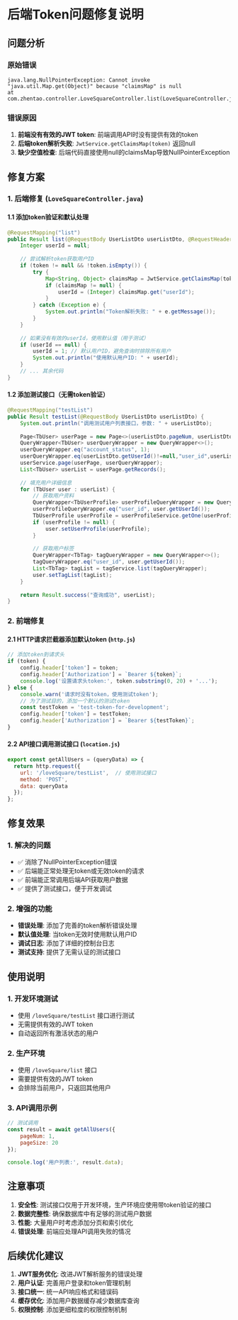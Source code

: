 # 后端Token问题修复说明

## 问题分析

### 原始错误
```
java.lang.NullPointerException: Cannot invoke "java.util.Map.get(Object)" because "claimsMap" is null
at com.zhentao.controller.LoveSquareController.list(LoveSquareController.java:40)
```

### 错误原因
1. **前端没有有效的JWT token**: 前端调用API时没有提供有效的token
2. **后端token解析失败**: `JwtService.getClaimsMap(token)` 返回null
3. **缺少空值检查**: 后端代码直接使用null的claimsMap导致NullPointerException

## 修复方案

### 1. 后端修复 (`LoveSquareController.java`)

#### 1.1 添加token验证和默认处理
```java
@RequestMapping("list")
public Result list(@RequestBody UserListDto userListDto, @RequestHeader(value = "token", required = false) String token) {
    Integer userId = null;
    
    // 尝试解析token获取用户ID
    if (token != null && !token.isEmpty()) {
        try {
            Map<String, Object> claimsMap = JwtService.getClaimsMap(token);
            if (claimsMap != null) {
                userId = (Integer) claimsMap.get("userId");
            }
        } catch (Exception e) {
            System.out.println("Token解析失败: " + e.getMessage());
        }
    }
    
    // 如果没有有效的userId，使用默认值（用于测试）
    if (userId == null) {
        userId = 1; // 默认用户ID，避免查询时排除所有用户
        System.out.println("使用默认用户ID: " + userId);
    }
    // ... 其余代码
}
```

#### 1.2 添加测试接口（无需token验证）
```java
@RequestMapping("testList")
public Result testList(@RequestBody UserListDto userListDto) {
    System.out.println("调用测试用户列表接口，参数: " + userListDto);
    
    Page<TbUser> userPage = new Page<>(userListDto.pageNum, userListDto.getPageSize());
    QueryWrapper<TbUser> userQueryWrapper = new QueryWrapper<>();
    userQueryWrapper.eq("account_status", 1);
    userQueryWrapper.eq(userListDto.getUserId()!=null,"user_id",userListDto.getUserId());
    userService.page(userPage, userQueryWrapper);
    List<TbUser> userList = userPage.getRecords();
    
    // 填充用户详细信息
    for (TbUser user : userList) {
        // 获取用户资料
        QueryWrapper<TbUserProfile> userProfileQueryWrapper = new QueryWrapper<>();
        userProfileQueryWrapper.eq("user_id", user.getUserId());
        TbUserProfile userProfile = userProfileService.getOne(userProfileQueryWrapper);
        if (userProfile != null) {
            user.setUserProfile(userProfile);
        }
        
        // 获取用户标签
        QueryWrapper<TbTag> tagQueryWrapper = new QueryWrapper<>();
        tagQueryWrapper.eq("user_id", user.getUserId());
        List<TbTag> tagList = tagService.list(tagQueryWrapper);
        user.setTagList(tagList);
    }
    
    return Result.success("查询成功", userList);
}
```

### 2. 前端修复

#### 2.1 HTTP请求拦截器添加默认token (`http.js`)
```javascript
// 添加token到请求头
if (token) {
    config.header['token'] = token;
    config.header['Authorization'] = `Bearer ${token}`;
    console.log('设置请求头token:', token.substring(0, 20) + '...');
} else {
    console.warn('请求时没有token，使用测试token');
    // 为了测试目的，添加一个默认的测试token
    const testToken = 'test-token-for-development';
    config.header['token'] = testToken;
    config.header['Authorization'] = `Bearer ${testToken}`;
}
```

#### 2.2 API接口调用测试接口 (`location.js`)
```javascript
export const getAllUsers = (queryData) => {
  return http.request({
    url: '/loveSquare/testList',  // 使用测试接口
    method: 'POST',
    data: queryData
  });
};
```

## 修复效果

### 1. 解决的问题
- ✅ 消除了NullPointerException错误
- ✅ 后端能正常处理无token或无效token的请求
- ✅ 前端能正常调用后端API获取用户数据
- ✅ 提供了测试接口，便于开发调试

### 2. 增强的功能
- **错误处理**: 添加了完善的token解析错误处理
- **默认值处理**: 当token无效时使用默认用户ID
- **调试日志**: 添加了详细的控制台日志
- **测试支持**: 提供了无需认证的测试接口

## 使用说明

### 1. 开发环境测试
- 使用 `/loveSquare/testList` 接口进行测试
- 无需提供有效的JWT token
- 自动返回所有激活状态的用户

### 2. 生产环境
- 使用 `/loveSquare/list` 接口
- 需要提供有效的JWT token
- 会排除当前用户，只返回其他用户

### 3. API调用示例
```javascript
// 测试调用
const result = await getAllUsers({
    pageNum: 1,
    pageSize: 20
});

console.log('用户列表:', result.data);
```

## 注意事项

1. **安全性**: 测试接口仅用于开发环境，生产环境应使用带token验证的接口
2. **数据完整性**: 确保数据库中有足够的测试用户数据
3. **性能**: 大量用户时考虑添加分页和索引优化
4. **错误处理**: 前端应处理API调用失败的情况

## 后续优化建议

1. **JWT服务优化**: 改进JWT解析服务的错误处理
2. **用户认证**: 完善用户登录和token管理机制
3. **接口统一**: 统一API响应格式和错误码
4. **缓存优化**: 添加用户数据缓存减少数据库查询
5. **权限控制**: 添加更细粒度的权限控制机制

